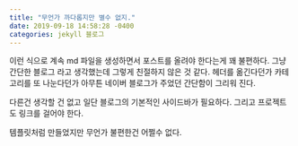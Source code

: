 ```yaml
---
title: "무언가 까다롭지만 별수 없지."
date: 2019-09-18 14:58:28 -0400
categories: jekyll 블로그
---
```


이런 식으로 계속 md 파일을 생성하면서 포스트를 올려야 한다는게 꽤 불편하다.
그냥 간단한 블로그 라고 생각했는데 그렇게 친절하지 않은 것 같다. 헤더를 옮긴다던가
카테고리를 또 나눈다던가 아무튼 네이버 블로그가 주었던 간단함이 그리워 진다.

다른건 생각할 건 없고 일단 블로그의 기본적인 사이드바가 필요하다.
그리고 프로젝트도 링크를 걸어야 한다.

템플릿처럼 만들었지만 무언가 불편한건 어쩔수 없다.
